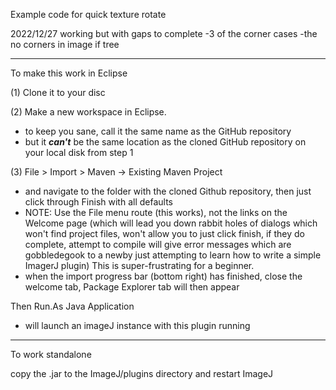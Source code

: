 Example code for quick texture rotate

2022/12/27 working but with gaps to complete
-3 of the corner cases
-the no corners in image if tree

--------------------------------------------------------------------
To make this work in Eclipse

(1) Clone it to your disc

(2) Make a new workspace in Eclipse.
  - to keep you sane, call it the same name as the GitHub repository
  - but it ***can't*** be the same location as the cloned GitHub repository on your local disk from step 1

(3) File > Import > Maven -> Existing Maven Project
  - and navigate to the folder with the cloned Github repository, then just click through Finish
    with all defaults
  - NOTE: Use the File menu route (this works), not the links on the Welcome page (which will lead you down rabbit holes 
    of dialogs which won't find project files, won't allow you to just click finish, if they do complete,
    attempt to compile will give error messages which are gobbledegook to a newby just attempting to learn
    how to write a simple ImagerJ plugin)  This is super-frustrating for a beginner.
  - when the import progress bar (bottom right) has finished, close the welcome tab, Package Explorer tab will then appear
  
Then Run.As Java Application
  - will launch an imageJ instance with this plugin running

------------------------------------------------------------------------
To work standalone

copy the .jar to the ImageJ/plugins directory and restart ImageJ